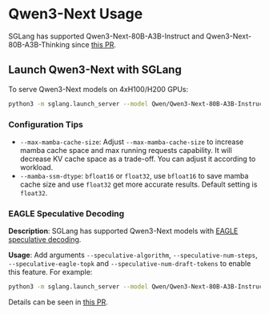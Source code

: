 # Qwen3-Next Usage

SGLang has supported Qwen3-Next-80B-A3B-Instruct and Qwen3-Next-80B-A3B-Thinking since [this PR](https://github.com/sgl-project/sglang/pull/10233).

## Launch Qwen3-Next with SGLang

To serve Qwen3-Next models on 4xH100/H200 GPUs:

```bash
python3 -m sglang.launch_server --model Qwen/Qwen3-Next-80B-A3B-Instruct  --tp 4
```

### Configuration Tips
- `--max-mamba-cache-size`: Adjust `--max-mamba-cache-size` to increase mamba cache space and max running requests capability. It will decrease KV cache space as a trade-off. You can adjust it according to workload.
- `--mamba-ssm-dtype`: `bfloat16` or `float32`, use `bfloat16` to save mamba cache size and use `float32` get more accurate results. Default setting is `float32`.

### EAGLE Speculative Decoding
**Description**: SGLang has supported Qwen3-Next models with [EAGLE speculative decoding](https://docs.sglang.ai/backend/speculative_decoding.html#EAGLE-Decoding).

**Usage**:
Add arguments `--speculative-algorithm`, `--speculative-num-steps`, `--speculative-eagle-topk` and `--speculative-num-draft-tokens` to enable this feature. For example:

``` bash
python3 -m sglang.launch_server --model Qwen/Qwen3-Next-80B-A3B-Instruct --tp 4 --speculative-num-steps 3  --speculative-eagle-topk 1  --speculative-num-draft-tokens 4 --speculative-algo NEXTN
```

Details can be seen in [this PR](https://github.com/sgl-project/sglang/pull/10233).
